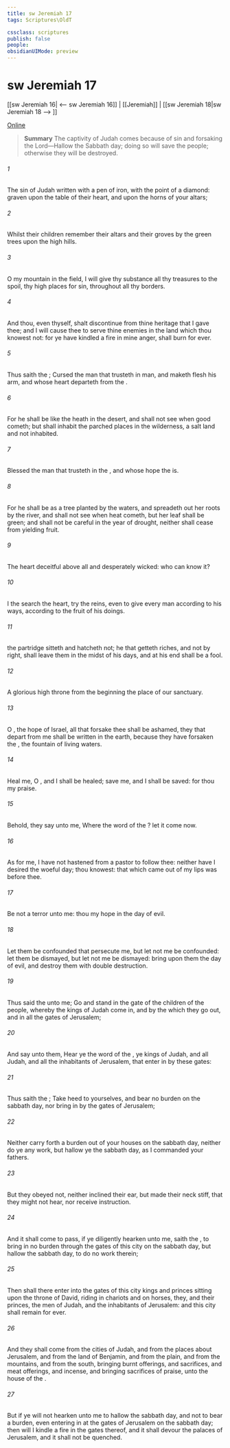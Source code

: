 ```yaml
---
title: sw Jeremiah 17
tags: Scriptures\OldT

cssclass: scriptures
publish: false
people:
obsidianUIMode: preview
---
```


# sw Jeremiah 17
[[sw Jeremiah 16| <-- sw Jeremiah 16]] | [[Jeremiah]] | [[sw Jeremiah 18|sw Jeremiah 18 --> ]]

[Online](https://churchofjesuschrist.org/study/scriptures/ot/jer/17?lang=eng)

> __Summary__
The captivity of Judah comes because of sin and forsaking the Lord—Hallow the Sabbath day; doing so will save the people; otherwise they will be destroyed.

###### 1 
The sin of Judah  written with a pen of iron,  with the point of a diamond:  graven upon the table of their heart, and upon the horns of your altars;

###### 2 
Whilst their children remember their altars and their groves by the green trees upon the high hills.

###### 3 
O my mountain in the field, I will give thy substance  all thy treasures to the spoil,  thy high places for sin, throughout all thy borders.

###### 4 
And thou, even thyself, shalt discontinue from thine heritage that I gave thee; and I will cause thee to serve thine enemies in the land which thou knowest not: for ye have kindled a fire in mine anger,  shall burn for ever.

###### 5 
Thus saith the ; Cursed  the man that trusteth in man, and maketh flesh his arm, and whose heart departeth from the .

###### 6 
For he shall be like the heath in the desert, and shall not see when good cometh; but shall inhabit the parched places in the wilderness,  a salt land and not inhabited.

###### 7 
Blessed  the man that trusteth in the , and whose hope the  is.

###### 8 
For he shall be as a tree planted by the waters, and  spreadeth out her roots by the river, and shall not see when heat cometh, but her leaf shall be green; and shall not be careful in the year of drought, neither shall cease from yielding fruit.

###### 9 
The heart  deceitful above all  and desperately wicked: who can know it?

###### 10 
I the  search the heart,  try the reins, even to give every man according to his ways,  according to the fruit of his doings.

###### 11 
 the partridge sitteth  and hatcheth  not;  he that getteth riches, and not by right, shall leave them in the midst of his days, and at his end shall be a fool.

###### 12 
A glorious high throne from the beginning  the place of our sanctuary.

###### 13 
O , the hope of Israel, all that forsake thee shall be ashamed,  they that depart from me shall be written in the earth, because they have forsaken the , the fountain of living waters.

###### 14 
Heal me, O , and I shall be healed; save me, and I shall be saved: for thou  my praise.

###### 15 
Behold, they say unto me, Where  the word of the ? let it come now.

###### 16 
As for me, I have not hastened from  a pastor to follow thee: neither have I desired the woeful day; thou knowest: that which came out of my lips was  before thee.

###### 17 
Be not a terror unto me: thou  my hope in the day of evil.

###### 18 
Let them be confounded that persecute me, but let not me be confounded: let them be dismayed, but let not me be dismayed: bring upon them the day of evil, and destroy them with double destruction.

###### 19 
Thus said the  unto me; Go and stand in the gate of the children of the people, whereby the kings of Judah come in, and by the which they go out, and in all the gates of Jerusalem;

###### 20 
And say unto them, Hear ye the word of the , ye kings of Judah, and all Judah, and all the inhabitants of Jerusalem, that enter in by these gates:

###### 21 
Thus saith the ; Take heed to yourselves, and bear no burden on the sabbath day, nor bring  in by the gates of Jerusalem;

###### 22 
Neither carry forth a burden out of your houses on the sabbath day, neither do ye any work, but hallow ye the sabbath day, as I commanded your fathers.

###### 23 
But they obeyed not, neither inclined their ear, but made their neck stiff, that they might not hear, nor receive instruction.

###### 24 
And it shall come to pass, if ye diligently hearken unto me, saith the , to bring in no burden through the gates of this city on the sabbath day, but hallow the sabbath day, to do no work therein;

###### 25 
Then shall there enter into the gates of this city kings and princes sitting upon the throne of David, riding in chariots and on horses, they, and their princes, the men of Judah, and the inhabitants of Jerusalem: and this city shall remain for ever.

###### 26 
And they shall come from the cities of Judah, and from the places about Jerusalem, and from the land of Benjamin, and from the plain, and from the mountains, and from the south, bringing burnt offerings, and sacrifices, and meat offerings, and incense, and bringing sacrifices of praise, unto the house of the .

###### 27 
But if ye will not hearken unto me to hallow the sabbath day, and not to bear a burden, even entering in at the gates of Jerusalem on the sabbath day; then will I kindle a fire in the gates thereof, and it shall devour the palaces of Jerusalem, and it shall not be quenched.

